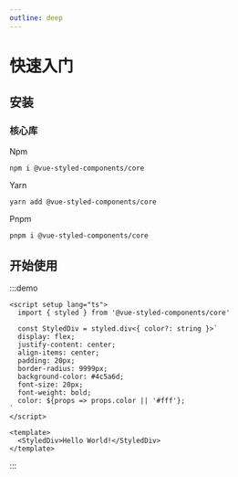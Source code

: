 ```yaml
---
outline: deep
---
```


# 快速入门

## 安装

### 核心库

Npm

```shell
npm i @vue-styled-components/core
```

Yarn

```shell
yarn add @vue-styled-components/core
```

Pnpm

```shell
pnpm i @vue-styled-components/core
```

<!-- ### Vite 插件


Npm

```shell
npm i @vue-styled-components/plugin
```

Yarn

```shell
yarn add @vue-styled-components/plugin
```

Pnpm

```shell
pnpm i @vue-styled-components/plugin
```

Vite 配置

```ts
import vueStyledPlugin from "@vue-styled-components/plugin"
// ...

export default defineConfig({
  // ...
  plugins: [
    vueStyledPlugin()
    // ...
  ]
})
``` -->

## 开始使用

:::demo

```vue
<script setup lang="ts">
  import { styled } from '@vue-styled-components/core'

  const StyledDiv = styled.div<{ color?: string }>`
  display: flex;
  justify-content: center;
  align-items: center;
  padding: 20px;
  border-radius: 9999px;
  background-color: #4c5a6d;
  font-size: 20px;
  font-weight: bold;
  color: ${props => props.color || '#fff'};
`
</script>

<template>
  <StyledDiv>Hello World!</StyledDiv>
</template>
```

:::

